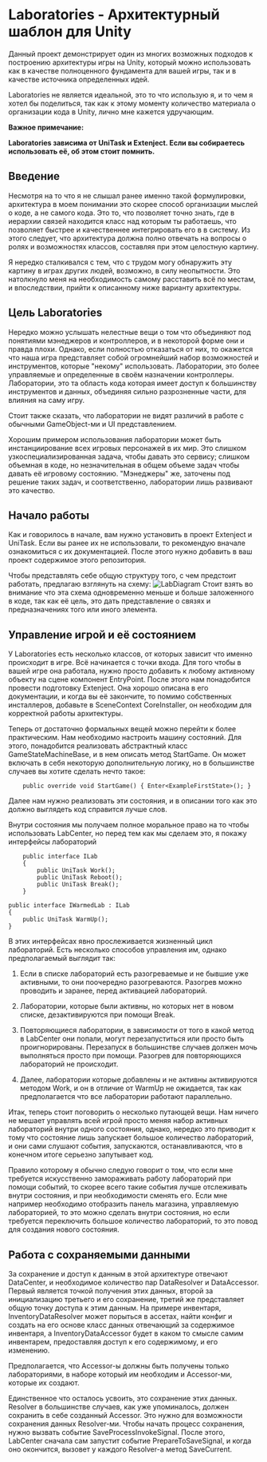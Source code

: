 # Laboratories - Архитектурный шаблон для Unity

Данный проект демонстрирует один из многих возможных подходов к построению архитектуры игры на Unity, который можно использовать как в качестве полноценного фундамента для вашей игры, так и в качестве источника определенных идей.

Laboratories не является идеальной, это то что использую я, и то чем я хотел бы поделиться, так как к этому моменту количество материала о организации кода в Unity, лично мне кажется удручающим. 

**Важное примечание:**

**Laboratories зависима от UniTask и Extenject. Если вы собираетесь использовать её, об этом стоит помнить.**



## Введение

Несмотря на то что я не слышал ранее именно такой формулировки, архитектура в моем понимании это скорее способ организации мыслей о коде, а не самого кода. Это то, что позволяет точно знать, где в иерархии связей находится класс над которым ты работаешь, что позволяет быстрее и качественнее интегрировать его в в систему. Из этого следует, что архитектура должна полно отвечать на вопросы о ролях и возможностях классов, составляя при этом целостную картину.

Я нередко сталкивался с тем, что с трудом могу обнаружить эту картину в играх других людей, возможно, в силу неопытности. Это натолкнуло меня на необходимость самому расставить всё по местам, и впоследствии, прийти к описанному ниже варианту архитектуры.



## Цель Laboratories

Нередко можно услышать нелестные вещи о том что объединяют под понятиями мэнеджеров и контроллеров, и в некоторой форме они и правда плохи. Однако, если полностью отказаться от них, то окажется что наша игра представляет собой огромнейший набор возможностей и инструментов, которые "некому" использовать. Лаборатории, это более управляемые и определенные в своём назначении контроллеры. Лаборатории, это та область кода которая имеет доступ к большинству инструментов и данных, объединяя сильно разрозненные части, для влияния на саму игру.

Стоит также сказать, что  лаборатории не видят различий в работе с обычными GameObject-ми и UI представлением. 

Хорошим примером использования лаборатории может быть инстанциирование всех игровых персонажей в их мир. Это слишком узкоспециализированная задача, чтобы давать это сервису; слишком объемная в коде, но незначительная в общем объеме задач чтобы давать её игровому состоянию. "Мэнеджеры" же, заточены под решение таких задач, и соответственно, лаборатории лишь развивают это качество.

## Начало работы

Как и говорилось в начале, вам нужно установить в проект Extenject и UniTask. Если вы ранее их не использовали, то рекомендую вначале ознакомиться с их документацией. После этого нужно добавить в ваш проект содержимое этого репозитория.

Чтобы представлять себе общую структуру того, c чем предстоит работать, предлагаю взглянуть на схему:
![LabDiagram](https://github.com/MetalWind/Laboratories-UnityArchitectureExample/assets/150790210/20788d22-4bae-4f2e-b7dc-0cc9a2c1f2ba)
Стоит взять во внимание что эта схема одновременно меньше и больше заложенного в коде, так как её цель, это дать представление о связях и предназначениях того или иного элемента.

## Управление игрой и её состоянием

У Laboratories есть несколько классов, от которых зависит что именно происходит в игре. Всё начинается с точки входа. Для того чтобы в вашей игре она работала, нужно просто добавить к любому активному объекту на сцене компонент EntryPoint. После этого нам понадобится провести подготовку Extenject. Она хорошо описана в его документации, и когда вы её закончите, то помимо собственных инсталлеров, добавьте в SceneContext CoreInstaller, он необходим для корректной работы архитектуры.

Теперь от достаточно формальных вещей можно перейти к более практическим. Нам необходимо настроить машину состояний. Для этого, понадобится реализовать абстрактный класс GameStateMachineBase, и в нем описать метод StartGame. Он может включать в себя некоторую дополнительную логику, но в большинстве случаев вы хотите сделать нечто такое:

```
    public override void StartGame() { Enter<ExampleFirstState>(); }
```

Далее нам нужно реализовать эти состояния, и в описании того как это должно выглядеть код справится лучше слов. 

Внутри состояния мы получаем полное моральное право на то чтобы использовать LabCenter, но перед тем как мы сделаем это, я покажу интерфейсы лабораторий

```
    public interface ILab
    {
        public UniTask Work();
        public UniTask Reboot();
        public UniTask Break();
    }
```

```
public interface IWarmedLab : ILab
{
    public UniTask WarmUp();
}
```

В этих интерфейсах явно прослеживается жизненный цикл лабораторий. Есть несколько способов управления им, однако предполагаемый выглядит так:

1. Если в списке лабораторий есть разогреваемые и не бывшие уже активными, то они поочередно разогреваются. Разогрев можно проводить и заранее, перед активацией лабораторий.

2. Лаборатории, которые были активны, но которых нет в новом списке, дезактивируются при помощи Break.

3. Повторяющиеся лаборатории, в зависимости от того в какой метод в LabCenter они попали, могут перезапуститься или просто быть проигнорированы. Перезапуск в большинстве случаев должен мочь выполняться просто при помощи. Разогрев для повторяющихся лабораторий не происходит.

4. Далее, лаборатории которые добавлены и не активны активируются методом Work, и он в отличие от WarmUp не ожидается, так как предполагается что все лаборатории работают параллельно.

Итак, теперь стоит поговорить о несколько путающей вещи. Нам ничего не мешает управлять всей игрой просто меняя набор активных лабораторий внутри одного состояния, однако, нередко это приводит к тому что состояние лишь запускает большое количество лабораторий, и они сами слушают события, запускаются, останавливаются, что в конечном итоге серьезно запутывает код.

Правило которому я обычно следую говорит о том, что если мне требуется искусственно замораживать работу лабораторий при помощи событий, то скорее всего такие события лучше отслеживать внутри состояния, и при необходимости сменять его. Если мне например необходимо отобразить панель магазина, управляемую лабораторией, то это можно сделать внутри состояния, но если требуется переключить  большое количество лабораторий, то это повод для создания нового состояния.



## Работа с сохраняемыми данными

За сохранение и доступ к данным в этой архитектуре отвечают DataCenter, и необходимое количество пар DataResolver и DataAccessor. Первый является точкой получения этих данных, второй за инициализацию третьего и его сохранение, третий же представляет общую точку доступа к этим данным. На примере инвентаря, InventoryDataResolver может порыться в ассетах, найти конфиг и создать на его основе класс данных отвечающий за содержимое инвентаря, а InventoryDataAccessor будет в каком то смысле самим инвентарем, предоставляя доступ к его содержимому, и его изменению. 

Предполагается, что Accessor-ы должны быть получены только лабораториями, в наборе который им необходим и Accessor-ми, которые их создают.

Единственное что осталось усвоить, это сохранение этих данных. Resolver в большинстве случаев, как уже упоминалось, должен сохранить в себе созданный Accessor. Это нужно для возможности сохранения данных Resolver-ми. Чтобы начать процесс сохранения, нужно вызвать событие SaveProcessInvokeSignal. После этого, LabCenter сначала сам запустит событие PrepareToSaveSignal, и когда оно окончится, вызовет у каждого Resolver-а метод SaveCurrent.
